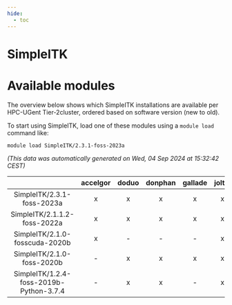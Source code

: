 ```yaml
---
hide:
  - toc
---
```


SimpleITK
=========

# Available modules


The overview below shows which SimpleITK installations are available per HPC-UGent Tier-2cluster, ordered based on software version (new to old).

To start using SimpleITK, load one of these modules using a `module load` command like:

```shell
module load SimpleITK/2.3.1-foss-2023a
```

*(This data was automatically generated on Wed, 04 Sep 2024 at 15:32:42 CEST)*  

| |accelgor|doduo|donphan|gallade|joltik|shinx|skitty|
| :---: | :---: | :---: | :---: | :---: | :---: | :---: | :---: |
|SimpleITK/2.3.1-foss-2023a|x|x|x|x|x|-|x|
|SimpleITK/2.1.1.2-foss-2022a|x|x|x|x|x|-|x|
|SimpleITK/2.1.0-fosscuda-2020b|x|-|-|-|x|-|-|
|SimpleITK/2.1.0-foss-2020b|-|x|x|x|x|-|x|
|SimpleITK/1.2.4-foss-2019b-Python-3.7.4|-|x|x|-|x|-|x|
